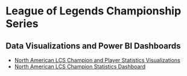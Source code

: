 # League of Legends Championship Series 

## Data Visualizations and Power BI Dashboards
* [North American LCS Champion and Player Statistics Visualizations](https://github.com/CentsOfFate/LCS-Visualizations-and-Dashboards/blob/master/NA%20LCS%20Data%20Visualizations%20-%20Spring%20Split.ipynb)
* [North American LCS Champion Statistics Dashboard](https://app.powerbigov.us/view?r=eyJrIjoiMDdhOTQ1MTQtZGUyZi00ODQwLThkYWYtYjZhYTkwNTQ3NjlmIiwidCI6IjcwYWY1NDdjLTY5YWItNDE2ZC1iNGE2LTU0M2I1Y2U1MmI5OSJ9)
